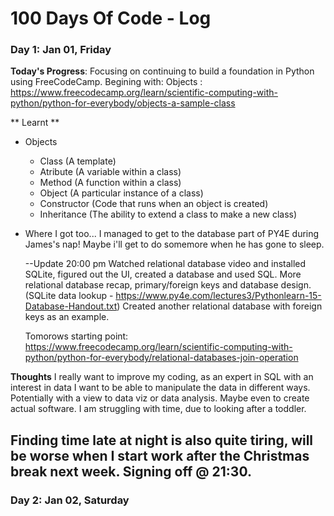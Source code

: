# 100 Days Of Code - Log

### Day 1: Jan 01, Friday

**Today's Progress**: Focusing on continuing to build a foundation in Python using FreeCodeCamp. Begining with: Objects : https://www.freecodecamp.org/learn/scientific-computing-with-python/python-for-everybody/objects-a-sample-class

** Learnt **

- Objects
    - Class (A template)
    - Atribute (A variable within a class)
    - Method (A function within a class)
    - Object (A particular instance of a class)
    - Constructor (Code that runs when an object is created)
    - Inheritance (The ability to extend a class to make a new class)
    
- Where I got too...
    I managed to get to the database part of PY4E during James's nap! Maybe i'll get to do somemore when he has gone to sleep.
    
    --Update 20:00 pm
    Watched relational database video and installed SQLite, figured out the UI, created a database and used SQL.
    More relational database recap, primary/foreign keys and database design.
    (SQLite data lookup - https://www.py4e.com/lectures3/Pythonlearn-15-Database-Handout.txt)
    Created another relational database with foreign keys as an example.
    
    Tomorows starting point: https://www.freecodecamp.org/learn/scientific-computing-with-python/python-for-everybody/relational-databases-join-operation

**Thoughts** I really want to improve my coding, as an expert in SQL with an interest in data I want to be able to manipulate the data in different ways. Potentially with a view to data viz or data analysis. Maybe even to create actual software. 
I am struggling with time, due to looking after a toddler. 

Finding time late at night is also quite tiring, will be worse when I start work after the Christmas break next week. 
Signing off @ 21:30.
------------------------------------------------------------------------

### Day 2: Jan 02, Saturday
